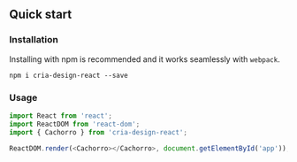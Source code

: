 ## Quick start

### Installation
Installing with npm is recommended and it works seamlessly with `webpack`.

```shell
npm i cria-design-react --save
```

### Usage

```js
import React from 'react';
import ReactDOM from 'react-dom';
import { Cachorro } from 'cria-design-react';

ReactDOM.render(<Cachorro></Cachorro>, document.getElementById('app'));

```
